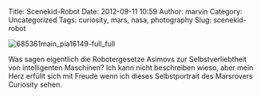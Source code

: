 Title: Scenekid-Robot
Date: 2012-09-11 10:59
Author: marvin
Category: Uncategorized
Tags: curiosity, mars, nasa, photography
Slug: scenekid-robot

![685361main_pia16149-full_full]({static}/images/685361main_pia16149-full_full.jpg)

Was sagen eigentlich die Robotergesetze Asimovs zur Selbstverliebtheit
von intelligenten Maschinen? Ich kann nicht beschreiben wieso, aber mein
Herz erfüllt sich mit Freude wenn ich dieses Selbstportrait des
Marsrovers Curiosity sehen.

